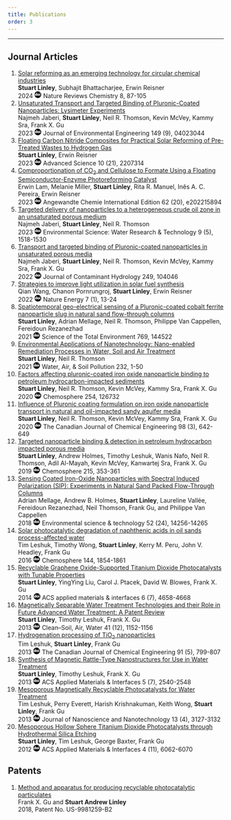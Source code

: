 ```yaml
---
title: Publications
order: 3
---
```

---------------

## Journal Articles

1. [Solar reforming as an emerging technology for circular chemical industries](https://www.nature.com/articles/s41570-023-00567-x)\
   **Stuart Linley**, Subhajit Bhattacharjee, Erwin Reisner\
   2024 [![DOI logo](/assets/Images/doi.png)](https://doi.org/10.1038/s41570-023-00567-x) Nature Reviews Chemistry 8, 87-105
1. [Unsaturated Transport and Targeted Binding of Pluronic-Coated Nanoparticles: Lysimeter Experiments](https://ascelibrary.org/doi/full/10.1061/JOEEDU.EEENG-7255)\
   Najmeh Jaberi, **Stuart Linley**, Neil R. Thomson, Kevin McVey, Kammy Sra, Frank X. Gu\
   2023 [![DOI logo](/assets/Images/doi.png)](https://doi.org/10.1061/JOEEDU.EEENG-7255) Journal of Environmental Engineering 149 (9), 04023044
1. [Floating Carbon Nitride Composites for Practical Solar Reforming of Pre-Treated Wastes to Hydrogen Gas](https://onlinelibrary.wiley.com/doi/full/10.1002/advs.202207314)\
   **Stuart Linley**, Erwin Reisner\
   2023 [![DOI logo](/assets/Images/doi.png)](https://doi.org/10.1002/advs.202207314) Advanced Science 10 (21), 2207314
1. [Comproportionation of CO<sub>2</sub> and Cellulose to Formate Using a Floating Semiconductor-Enzyme Photoreforming Catalyst](https://onlinelibrary.wiley.com/doi/full/10.1002/anie.202215894)\
   Erwin Lam, Melanie Miller, **Stuart Linley**, Rita R. Manuel, Inês A. C. Pereira, Erwin Reisner\
   2023 [![DOI logo](/assets/Images/doi.png)](https://doi.org/10.1002/anie.202215894) Angewandte Chemie International Edition 62 (20), e202215894
1. [Targeted delivery of nanoparticles to a heterogeneous crude oil zone in an unsaturated porous medium](https://pubs.rsc.org/en/content/articlehtml/2023/ew/d3ew00130j)\
   Najmeh Jaberi, **Stuart Linley**, Neil R. Thomson\
   2023 [![DOI logo](/assets/Images/doi.png)](https://doi.org/10.1039/D3EW00130J) Environmental Science: Water Research & Technology 9 (5), 1518-1530
1. [Transport and targeted binding of Pluronic-coated nanoparticles in unsaturated porous media](https://www.sciencedirect.com/science/article/pii/S0169772222000948)\
   Najmeh Jaberi, **Stuart Linley**, Neil R. Thomson, Kevin McVey, Kammy Sra, Frank X. Gu\
   2022 [![DOI logo](/assets/Images/doi.png)](https://doi.org/10.1016/j.jconhyd.2022.104046) Journal of Contaminant Hydrology 249, 104046
1. [Strategies to improve light utilization in solar fuel synthesis](https://www.nature.com/articles/s41560-021-00919-1)\
   Qian Wang, Chanon Pornrungroj, **Stuart Linley**, Erwin Reisner\
   2022 [![DOI logo](/assets/Images/doi.png)](https://doi.org/10.1038/s41560-021-00919-1) Nature Energy 7 (1), 13-24
1. [Spatiotemporal geo-electrical sensing of a Pluronic-coated cobalt ferrite nanoparticle slug in natural sand flow-through columns](https://www.sciencedirect.com/science/article/pii/S0048969720380530)\
   **Stuart Linley**, Adrian Mellage, Neil R. Thomson, Philippe Van Cappellen, Fereidoun Rezanezhad\
   2021 [![DOI logo](/assets/Images/doi.png)](https://doi.org/10.1016/j.scitotenv.2020.144522) Science of the Total Environment 769, 144522
1. [Environmental Applications of Nanotechnology: Nano-enabled Remediation Processes in Water, Soil and Air Treatment](https://link.springer.com/article/10.1007/s11270-021-04985-9)\
   **Stuart Linley**, Neil R. Thomson\
   2021 [![DOI logo](/assets/Images/doi.png)](https://doi.org/10.1007/s11270-021-04985-9) Water, Air, & Soil Pollution 232, 1-50
1. [Factors affecting pluronic-coated iron oxide nanoparticle binding to petroleum hydrocarbon-impacted sediments](https://www.sciencedirect.com/science/article/pii/S0045653520309255)\
   **Stuart Linley**, Neil R. Thomson, Kevin McVey, Kammy Sra, Frank X. Gu\
   2020 [![DOI logo](/assets/Images/doi.png)](https://doi.org/10.1016/j.chemosphere.2020.126732) Chemosphere 254, 126732
1. [Influence of Pluronic coating formulation on iron oxide nanoparticle transport in natural and oil-impacted sandy aquifer media](https://onlinelibrary.wiley.com/doi/full/10.1002/cjce.23650)\
    **Stuart Linley**, Neil R. Thomson, Kevin McVey, Kammy Sra, Frank X. Gu\
    2020 [![DOI logo](/assets/Images/doi.png)](https://doi.org/10.1002/cjce.23650) The Canadian Journal of Chemical Engineering 98 (3), 642-649
1. [Targeted nanoparticle binding & detection in petroleum hydrocarbon impacted porous media](https://www.sciencedirect.com/science/article/pii/S0045653518319003)\
    **Stuart Linley**, Andrew Holmes, Timothy Leshuk, Wanis Nafo, Neil R. Thomson, Adil Al-Mayah, Kevin McVey, Kanwartej Sra, Frank X. Gu\
    2019 [![DOI logo](/assets/Images/doi.png)](https://doi.org/10.1016/j.chemosphere.2018.10.046) Chemosphere 215, 353-361
1. [Sensing Coated Iron-Oxide Nanoparticles with Spectral Induced Polarization (SIP): Experiments in Natural Sand Packed Flow-Through Columns](https://pubs.acs.org/doi/full/10.1021/acs.est.8b03686)\
    Adrian Mellage, Andrew B. Holmes, **Stuart Linley**, Laureline Vallée, Fereidoun Rezanezhad, Neil Thomson, Frank Gu, and Philippe Van Cappellen\
    2018 [![DOI logo](/assets/Images/doi.png)](https://doi.org/10.1021/acs.est.8b03686) Environmental science & technology 52 (24), 14256-14265
1. [Solar photocatalytic degradation of naphthenic acids in oil sands process-affected water](https://www.sciencedirect.com/science/article/pii/S004565351530268X)\
    Tim Leshuk, Timothy Wong, **Stuart Linley**, Kerry M. Peru, John V. Headley, Frank Gu\
    2016 [![DOI logo](/assets/Images/doi.png)](https://doi.org/10.1016/j.chemosphere.2015.10.073) Chemosphere 144, 1854-1861
1. [Recyclable Graphene Oxide-Supported Titanium Dioxide Photocatalysts with Tunable Properties](https://pubs.acs.org/doi/full/10.1021/am4039272)\
    **Stuart Linley**, YingYing Liu, Carol J. Ptacek, David W. Blowes, Frank X. Gu\
    2014 [![DOI logo](/assets/Images/doi.png)](https://doi.org/10.1021/am4039272) ACS applied materials & interfaces 6 (7), 4658-4668
1. [Magnetically Separable Water Treatment Technologies and their Role in Future Advanced Water Treatment: A Patent Review](https://onlinelibrary.wiley.com/doi/full/10.1002/clen.201100261)\
    **Stuart Linley**, Timothy Leshuk, Frank X. Gu\
    2013 [![DOI logo](/assets/Images/doi.png)](https://doi.org/10.1002/clen.201100261) Clean–Soil, Air, Water 41 (12), 1152-1156
1. [Hydrogenation processing of TiO<sub>2</sub> nanoparticles](https://onlinelibrary.wiley.com/doi/full/10.1002/cjce.21745)\
    Tim Leshuk, **Stuart Linley**, Frank Gu\
    2013 [![DOI logo](/assets/Images/doi.png)](https://doi.org/10.1002/cjce.21745) The Canadian Journal of Chemical Engineering 91 (5), 799-807
1. [Synthesis of Magnetic Rattle-Type Nanostructures for Use in Water Treatment](https://pubs.acs.org/doi/full/10.1021/am303117g)\
    **Stuart Linley**, Timothy Leshuk, Frank X. Gu\
    2013 [![DOI logo](/assets/Images/doi.png)](https://doi.org/10.1021/am303117g) ACS Applied Materials & Interfaces 5 (7), 2540-2548
1. [Mesoporous Magnetically Recyclable Photocatalysts for Water Treatment](https://www.ingentaconnect.com/contentone/asp/jnn/2013/00000013/00000004/art00096)\
    Tim Leshuk, Perry Everett, Harish Krishnakuman, Keith Wong, **Stuart Linley**, Frank Gu\
    2013 [![DOI logo](/assets/Images/doi.png)](https://doi.org/10.1166/jnn.2013.7396) Journal of Nanoscience and Nanotechnology 13 (4), 3127-3132
1. [Mesoporous Hollow Sphere Titanium Dioxide Photocatalysts through Hydrothermal Silica Etching](https://pubs.acs.org/doi/full/10.1021/am3016922)\
    **Stuart Linley**, Tim Leshuk, George Baxter, Frank Gu\
    2012 [![DOI logo](/assets/Images/doi.png)](https://doi.org/10.1021/am3016922) ACS Applied Materials & Interfaces 4 (11), 6062-6070

## Patents

1. [Method and apparatus for producing recyclable photocatalytic particulates](https://image-ppubs.uspto.gov/dirsearch-public/print/downloadPdf/9981259)\
   Frank X. Gu and **Stuart Andrew Linley**\
   2018, Patent No. US-9981259-B2
